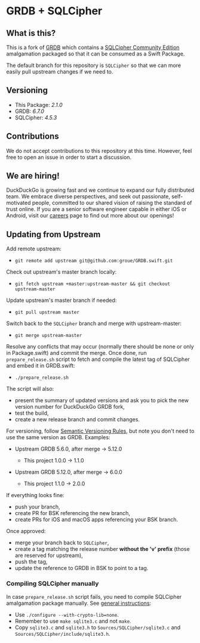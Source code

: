# GRDB + SQLCipher 

## What is this?
This is a fork of [GRDB](https://github.com/groue/GRDB.swift) which contains a [SQLCipher Community Edition](https://www.zetetic.net/sqlcipher/open-source/) amalgamation packaged so that it can be consumed as a Swift Package.

The default branch for this repository is `SQLCipher` so that we can more easily pull upstream changes if we need to.

## Versioning

* This Package: *2.1.0*
* GRDB: *6.7.0*
* SQLCipher: *4.5.3*

## Contributions
We do not accept contributions to this repository at this time.  However, feel free to open an issue in order to start a discussion.

## We are hiring!
DuckDuckGo is growing fast and we continue to expand our fully distributed team. We embrace diverse perspectives, and seek out passionate, self-motivated people, committed to our shared vision of raising the standard of trust online. If you are a senior software engineer capable in either iOS or Android, visit our [careers](https://duckduckgo.com/hiring/#open) page to find out more about our openings!

## Updating from Upstream

Add remote upstream:

* `git remote add upstream git@github.com:groue/GRDB.swift.git`

Check out upstream's master branch locally:

* `git fetch upstream +master:upstream-master && git checkout upstream-master`

Update upstream's master branch if needed:

* `git pull upstream master`

Switch back to the `SQLCipher` branch and merge with upstream-master:

* `git merge upstream-master`

Resolve any conflicts that may occur (normally there should be none or only in Package.swift)
and commit the merge. Once done, run `prepare_release.sh` script to fetch and compile the latest tag
of SQLCipher and embed it in GRDB.swift:

* `./prepare_release.sh`

The script will also:
* present the summary of updated versions and ask you to pick the new version number for DuckDuckGo GRDB fork,
* test the build,
* create a new release branch and commit changes.

For versioning, follow [Semantic Versioning Rules](https://semver.org), but note you don't need
to use the same version as GRDB. Examples:

* Upstream GRDB 5.6.0, after merge -> 5.12.0
  * This project 1.0.0 -> 1.1.0

* Upstream GRDB 5.12.0, after merge -> 6.0.0
  * This project 1.1.0 -> 2.0.0

If everything looks fine:
* push your branch,
* create PR for BSK referencing the new branch,
* create PRs for iOS and macOS apps referencing your BSK branch.

Once approved:
* merge your branch back to `SQLCipher`,
* create a tag matching the release number **without the 'v' prefix** (those are reserved for upstream),
* push the tag,
* update the reference to GRDB in BSK to point to a tag.

### Compiling SQLCipher manually

In case `prepare_release.sh` script fails, you need to compile SQLCipher amalgamation package
manually. See [general instructions](https://github.com/sqlcipher/sqlcipher#compiling-for-unix-like-systems):

* Use `./configure --with-crypto-lib=none`.
* Remember to use `make sqlite3.c` and not `make`.
* Copy `sqlite3.c` and `sqlite3.h` to `Sources/SQLCipher/sqlite3.c` and `Sources/SQLCipher/include/sqlite3.h`.
